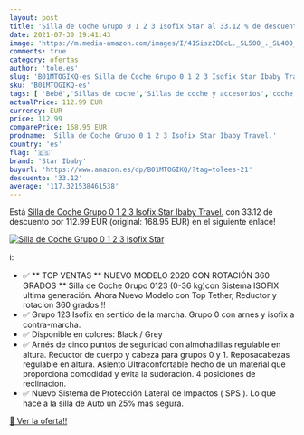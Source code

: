 ```yaml
---
layout: post
title: 'Silla de Coche Grupo 0 1 2 3 Isofix Star al 33.12 % de descuento'
date: 2021-07-30 19:41:43
image: 'https://m.media-amazon.com/images/I/41Sisz2BOcL._SL500_._SL400_.jpg'
comments: true
category: ofertas
author: 'tole.es'
slug: 'B01MTOGIKQ-es Silla de Coche Grupo 0 1 2 3 Isofix Star Ibaby Travel.'
sku: 'B01MTOGIKQ-es'
tags: [ 'Bebé','Sillas de coche','Sillas de coche y accesorios','coche','de','isofix','silla','star ibaby', ]
actualPrice: 112.99 EUR
currency: EUR
price: 112.99
comparePrice: 168.95 EUR
prodname: 'Silla de Coche Grupo 0 1 2 3 Isofix Star Ibaby Travel.'
country: 'es'
flag: '🇪🇸'
brand: 'Star Ibaby'
buyurl: 'https://www.amazon.es/dp/B01MTOGIKQ/?tag=tolees-21'
descuento: '33.12'
average: '117.321538461538'
---
```


Está [Silla de Coche Grupo 0 1 2 3 Isofix Star Ibaby Travel.](https://www.amazon.es/dp/B01MTOGIKQ/?tag=tolees-21) con 33.12 de descuento por 112.99 EUR (original: 168.95 EUR) en el siguiente enlace!

[![Silla de Coche Grupo 0 1 2 3 Isofix Star](https://m.media-amazon.com/images/I/41Sisz2BOcL._SL500_._SL400_.jpg)](https://www.amazon.es/dp/B01MTOGIKQ/?tag=tolees-21)

ℹ️:

- ✅ ** TOP VENTAS ** NUEVO MODELO 2020 CON ROTACIÓN 360 GRADOS ** Silla de Coche Grupo 0123 (0-36 kg)con Sistema ISOFIX ultima generación. Ahora Nuevo Modelo con Top Tether, Reductor y rotacion 360 grados !!
- ✅ Grupo 123 Isofix en sentido de la marcha. Grupo 0 con arnes y isofix a contra-marcha.
- ✅ Disponible en colores: Black / Grey
- ✅ Arnés de cinco puntos de seguridad con almohadillas regulable en altura. Reductor de cuerpo y cabeza para grupos 0 y 1. Reposacabezas regulable en altura. Asiento Ultraconfortable hecho de un material que proporciona comodidad y evita la sudoración. 4 posiciones de reclinacion.
- ✅ Nuevo Sistema de Protección Lateral de Impactos ( SPS ). Lo que hace a la silla de Auto un 25% mas segura.

[🛒 Ver la oferta!!](https://www.amazon.es/dp/B01MTOGIKQ/?tag=tolees-21)
